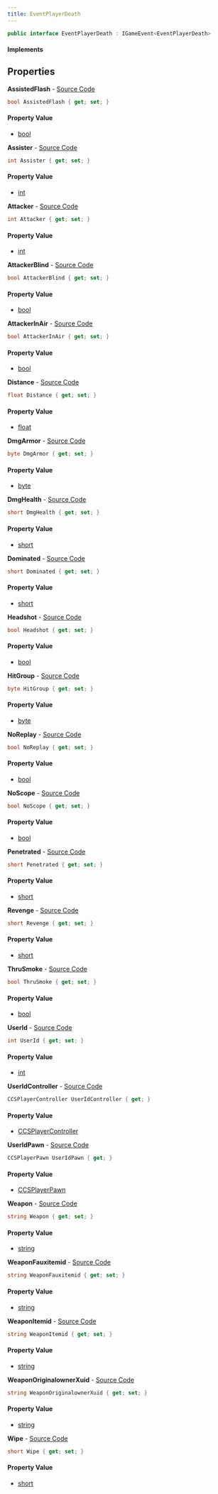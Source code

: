 ```yaml
---
title: EventPlayerDeath
---
```


```csharp
public interface EventPlayerDeath : IGameEvent<EventPlayerDeath>
```

#### Implements

## Properties

**AssistedFlash** - [Source Code](https://github.com/swiftly-solution/swiftlys2/blob/main/managed/src/SwiftlyS2.Generated/GameEvents/Interfaces/EventPlayerDeath.cs#L58)

```csharp
bool AssistedFlash { get; set; }
```

#### Property Value

- [bool](https://learn.microsoft.com/dotnet/api/system.boolean)

**Assister** - [Source Code](https://github.com/swiftly-solution/swiftlys2/blob/main/managed/src/SwiftlyS2.Generated/GameEvents/Interfaces/EventPlayerDeath.cs#L51)

```csharp
int Assister { get; set; }
```

#### Property Value

- [int](https://learn.microsoft.com/dotnet/api/system.int32)

**Attacker** - [Source Code](https://github.com/swiftly-solution/swiftlys2/blob/main/managed/src/SwiftlyS2.Generated/GameEvents/Interfaces/EventPlayerDeath.cs#L44)

```csharp
int Attacker { get; set; }
```

#### Property Value

- [int](https://learn.microsoft.com/dotnet/api/system.int32)

**AttackerBlind** - [Source Code](https://github.com/swiftly-solution/swiftlys2/blob/main/managed/src/SwiftlyS2.Generated/GameEvents/Interfaces/EventPlayerDeath.cs#L147)

```csharp
bool AttackerBlind { get; set; }
```

#### Property Value

- [bool](https://learn.microsoft.com/dotnet/api/system.boolean)

**AttackerInAir** - [Source Code](https://github.com/swiftly-solution/swiftlys2/blob/main/managed/src/SwiftlyS2.Generated/GameEvents/Interfaces/EventPlayerDeath.cs#L182)

```csharp
bool AttackerInAir { get; set; }
```

#### Property Value

- [bool](https://learn.microsoft.com/dotnet/api/system.boolean)

**Distance** - [Source Code](https://github.com/swiftly-solution/swiftlys2/blob/main/managed/src/SwiftlyS2.Generated/GameEvents/Interfaces/EventPlayerDeath.cs#L154)

```csharp
float Distance { get; set; }
```

#### Property Value

- [float](https://learn.microsoft.com/dotnet/api/system.single)

**DmgArmor** - [Source Code](https://github.com/swiftly-solution/swiftlys2/blob/main/managed/src/SwiftlyS2.Generated/GameEvents/Interfaces/EventPlayerDeath.cs#L168)

```csharp
byte DmgArmor { get; set; }
```

#### Property Value

- [byte](https://learn.microsoft.com/dotnet/api/system.byte)

**DmgHealth** - [Source Code](https://github.com/swiftly-solution/swiftlys2/blob/main/managed/src/SwiftlyS2.Generated/GameEvents/Interfaces/EventPlayerDeath.cs#L161)

```csharp
short DmgHealth { get; set; }
```

#### Property Value

- [short](https://learn.microsoft.com/dotnet/api/system.int16)

**Dominated** - [Source Code](https://github.com/swiftly-solution/swiftlys2/blob/main/managed/src/SwiftlyS2.Generated/GameEvents/Interfaces/EventPlayerDeath.cs#L98)

```csharp
short Dominated { get; set; }
```

#### Property Value

- [short](https://learn.microsoft.com/dotnet/api/system.int16)

**Headshot** - [Source Code](https://github.com/swiftly-solution/swiftlys2/blob/main/managed/src/SwiftlyS2.Generated/GameEvents/Interfaces/EventPlayerDeath.cs#L91)

```csharp
bool Headshot { get; set; }
```

#### Property Value

- [bool](https://learn.microsoft.com/dotnet/api/system.boolean)

**HitGroup** - [Source Code](https://github.com/swiftly-solution/swiftlys2/blob/main/managed/src/SwiftlyS2.Generated/GameEvents/Interfaces/EventPlayerDeath.cs#L175)

```csharp
byte HitGroup { get; set; }
```

#### Property Value

- [byte](https://learn.microsoft.com/dotnet/api/system.byte)

**NoReplay** - [Source Code](https://github.com/swiftly-solution/swiftlys2/blob/main/managed/src/SwiftlyS2.Generated/GameEvents/Interfaces/EventPlayerDeath.cs#L126)

```csharp
bool NoReplay { get; set; }
```

#### Property Value

- [bool](https://learn.microsoft.com/dotnet/api/system.boolean)

**NoScope** - [Source Code](https://github.com/swiftly-solution/swiftlys2/blob/main/managed/src/SwiftlyS2.Generated/GameEvents/Interfaces/EventPlayerDeath.cs#L133)

```csharp
bool NoScope { get; set; }
```

#### Property Value

- [bool](https://learn.microsoft.com/dotnet/api/system.boolean)

**Penetrated** - [Source Code](https://github.com/swiftly-solution/swiftlys2/blob/main/managed/src/SwiftlyS2.Generated/GameEvents/Interfaces/EventPlayerDeath.cs#L119)

```csharp
short Penetrated { get; set; }
```

#### Property Value

- [short](https://learn.microsoft.com/dotnet/api/system.int16)

**Revenge** - [Source Code](https://github.com/swiftly-solution/swiftlys2/blob/main/managed/src/SwiftlyS2.Generated/GameEvents/Interfaces/EventPlayerDeath.cs#L105)

```csharp
short Revenge { get; set; }
```

#### Property Value

- [short](https://learn.microsoft.com/dotnet/api/system.int16)

**ThruSmoke** - [Source Code](https://github.com/swiftly-solution/swiftlys2/blob/main/managed/src/SwiftlyS2.Generated/GameEvents/Interfaces/EventPlayerDeath.cs#L140)

```csharp
bool ThruSmoke { get; set; }
```

#### Property Value

- [bool](https://learn.microsoft.com/dotnet/api/system.boolean)

**UserId** - [Source Code](https://github.com/swiftly-solution/swiftlys2/blob/main/managed/src/SwiftlyS2.Generated/GameEvents/Interfaces/EventPlayerDeath.cs#L37)

```csharp
int UserId { get; set; }
```

#### Property Value

- [int](https://learn.microsoft.com/dotnet/api/system.int32)

**UserIdController** - [Source Code](https://github.com/swiftly-solution/swiftlys2/blob/main/managed/src/SwiftlyS2.Generated/GameEvents/Interfaces/EventPlayerDeath.cs#L23)

```csharp
CCSPlayerController UserIdController { get; }
```

#### Property Value

- [CCSPlayerController](/docs/api/shared/schemadefinitions/ccsplayercontroller)

**UserIdPawn** - [Source Code](https://github.com/swiftly-solution/swiftlys2/blob/main/managed/src/SwiftlyS2.Generated/GameEvents/Interfaces/EventPlayerDeath.cs#L30)

```csharp
CCSPlayerPawn UserIdPawn { get; }
```

#### Property Value

- [CCSPlayerPawn](/docs/api/shared/schemadefinitions/ccsplayerpawn)

**Weapon** - [Source Code](https://github.com/swiftly-solution/swiftlys2/blob/main/managed/src/SwiftlyS2.Generated/GameEvents/Interfaces/EventPlayerDeath.cs#L65)

```csharp
string Weapon { get; set; }
```

#### Property Value

- [string](https://learn.microsoft.com/dotnet/api/system.string)

**WeaponFauxitemid** - [Source Code](https://github.com/swiftly-solution/swiftlys2/blob/main/managed/src/SwiftlyS2.Generated/GameEvents/Interfaces/EventPlayerDeath.cs#L79)

```csharp
string WeaponFauxitemid { get; set; }
```

#### Property Value

- [string](https://learn.microsoft.com/dotnet/api/system.string)

**WeaponItemid** - [Source Code](https://github.com/swiftly-solution/swiftlys2/blob/main/managed/src/SwiftlyS2.Generated/GameEvents/Interfaces/EventPlayerDeath.cs#L72)

```csharp
string WeaponItemid { get; set; }
```

#### Property Value

- [string](https://learn.microsoft.com/dotnet/api/system.string)

**WeaponOriginalownerXuid** - [Source Code](https://github.com/swiftly-solution/swiftlys2/blob/main/managed/src/SwiftlyS2.Generated/GameEvents/Interfaces/EventPlayerDeath.cs#L84)

```csharp
string WeaponOriginalownerXuid { get; set; }
```

#### Property Value

- [string](https://learn.microsoft.com/dotnet/api/system.string)

**Wipe** - [Source Code](https://github.com/swiftly-solution/swiftlys2/blob/main/managed/src/SwiftlyS2.Generated/GameEvents/Interfaces/EventPlayerDeath.cs#L112)

```csharp
short Wipe { get; set; }
```

#### Property Value

- [short](https://learn.microsoft.com/dotnet/api/system.int16)

